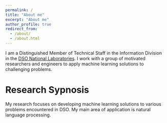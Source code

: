 ```yaml
---
permalink: /
title: "About me"
excerpt: "About me"
author_profile: true
redirect_from: 
  - /about/
  - /about.html
---
```


I am a Distinguished Member of Technical Staff in the Information Division in the [DSO National Laboratories](https://www.dso.org.sg/). I work with a group of motivated researchers and engineers to apply machine learning solutions to challenging problems.

Research Sypnosis
======
My research focuses on developing machine learning solutions to various problems encountered in DSO. My main area of application is natural language processing.  

